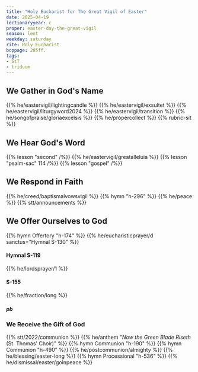 ```yaml
---
title: "Holy Eucharist for The Great Vigil of Easter"
date: 2025-04-19
lectionaryyear: c
proper: easter-day-the-great-vigil
season: lent
weekday: saturday
rite: Holy Eucharist
bcppage: 285ff.
tags:
- StT
- triduum
---
```

## We Gather in God's Name
{{% he/eastervigil/lightingcandle %}}
{{% he/eastervigil/exsultet %}}
{{% he/eastervigil/liturgyword2024 %}}
{{% he/eastervigil/transition %}}
{{% he/songofpraise/gloriaexcelsis %}}
{{% he/propercollect %}}
{{% rubric-sit %}}
## We Hear God's Word
{{% lesson "second" /%}}
{{% he/eastervigil/greatalleluia %}}
{{% lesson "psalm-sac" 114 /%}}
{{% lesson "gospel" /%}}
## We Respond in Faith
{{% he/creed/baptismalvowsvigil %}}
{{% hymn "h-296" %}}
{{% he/peace %}}
{{% stt/announcements %}}
## We Offer Ourselves to God
{{% hymn Offertory "h-174" %}}
{{% he/eucharisticprayer/d sanctus="Hymnal S-130" %}}
#### Hymnal S-119
{{% he/lordsprayer/1 %}}
#### S-155
{{% he/fraction/long %}}
##### pb
### We Receive the Gift of God
{{% stt/2022/communion %}}
{{% he/anthem "_Now the Green Blade Riseth_ (St. Thomas' Choir)" %}}
{{% hymn Communion "h-190" %}}
{{% hymn Communion "h-490" %}}
{{% he/postcommunion/almighty %}}
{{% he/blessing/easter-long %}}
{{% hymn Processional "h-536" %}}
{{% he/dismissal/easter/goinpeace %}}

